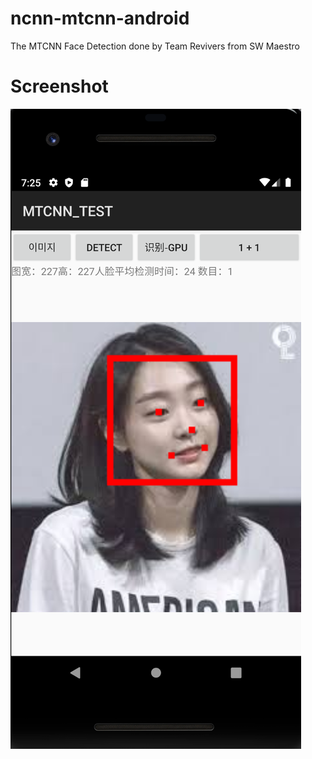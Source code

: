 # ncnn-mtcnn-android

The MTCNN Face Detection done by Team Revivers from SW Maestro

# Screenshot
![](dami_ex.png)

